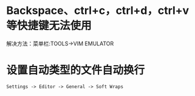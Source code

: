 # Backspace、ctrl+c，ctrl+d，ctrl+v等快捷键无法使用

解决方法：菜单栏:TOOLS->VIM EMULATOR

# 设置自动类型的文件自动换行

`Settings -> Editor -> General -> Soft Wraps`